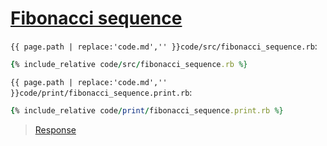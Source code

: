 # [Fibonacci sequence](code.zip)

`{{ page.path | replace:'code.md','' }}code/src/fibonacci_sequence.rb`:

```rb
{% include_relative code/src/fibonacci_sequence.rb %}
```

`{{ page.path | replace:'code.md','' }}code/print/fibonacci_sequence.print.rb`:

```rb
{% include_relative code/print/fibonacci_sequence.print.rb %}
```

> [Response](response/src/fibonacci_sequence.rb)
